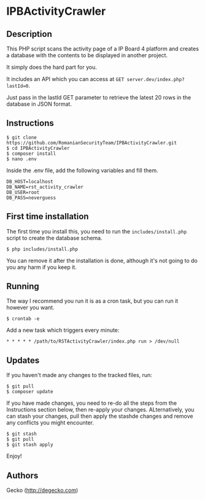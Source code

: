 # IPBActivityCrawler

Description
---

This PHP script scans the activity page of a IP Board 4 platform and creates a database with the contents to be displayed in another project.

It simply does the hard part for you.

It includes an API which you can access at `GET server.dev/index.php?lastId=0`.

Just pass in the lastId GET parameter to retrieve the latest 20 rows in the database in JSON format.

Instructions
---

```
$ git clone https://github.com/RomanianSecurityTeam/IPBActivityCrawler.git
$ cd IPBActivityCrawler
$ composer install
$ nano .env
```

Inside the .env file, add the following variables and fill them.

```
DB_HOST=localhost
DB_NAME=rst_activity_crawler
DB_USER=root
DB_PASS=neverguess
```

First time installation
---

The first time you install this, you need to run the `includes/install.php` script to create the database schema.

```
$ php includes/install.php
```

You can remove it after the installation is done, although it's not going to do you any harm if you keep it.

Running
---

The way I recommend you run it is as a cron task, but you can run it however you want.

```
$ crontab -e
```

Add a new task which triggers every minute:

```
* * * * * /path/to/RSTActivityCrawler/index.php run > /dev/null
```

Updates
---

If you haven't made any changes to the tracked files, run:

```
$ git pull
$ composer update
```

If you have made changes, you need to re-do all the steps from the Instructions section below, then re-apply your changes. ALternatively, you can stash your changes, pull then apply the stashde changes and remove any conflicts you might encounter.

```
$ git stash
$ git pull
$ git stash apply
```

Enjoy!

Authors
---
Gecko (http://degecko.com)